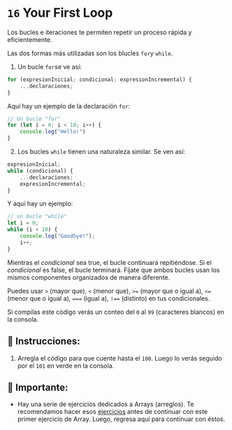 # `16` Your First Loop

Los bucles e iteraciones te permiten repetir un proceso rápida y eficientemente. 

Las dos formas más utilizadas son los blucles `for`y `while`.

1. Un bucle `for`se ve así:

```js
for (expresionInicial; condicional; expresionIncremental) {
    ...declaraciones;
}
```

Aquí hay un ejemplo de la declaración `for`:

```js
// Un bucle "for"
for (let i = 0; i < 10; i++) {
    console.log("Hello!")
}
```

2. Los bucles `while` tienen una naturaleza similar. Se ven así: 

```js
expresionInicial;
while (condicional) {
    ...declaraciones;
    expresionIncremental;
}
```

Y aquí hay un ejemplo:

```js
// un bucle "while" 
let i = 0;
while (i < 10) {
    console.log("Goodbye!");
    i++;
}
```

Mientras el *condicional* sea true, el bucle continuará repitiéndose. Si el *condicional* es false, el bucle terminará. Fíjate que ambos bucles usan los mismos componentes organizados de manera diferente.

Puedes usar `>` (mayor que), `<` (menor que), `>=` (mayor que o igual a), `<=` (menor que o igual a), `===` (igual a), `!==` (distinto) en tus condicionales.

Si compilas este código verás un conteo del `0` al `99` (caracteres blancos) en la consola.  

## 📝 Instrucciones:

1. Arregla el código para que cuente hasta el `100`. Luego lo verás seguido por el `101` en verde en la consola.

## 🔎 Importante:

+ Hay una serie de ejercicios dedicados a Arrays (arreglos). Te recomendamos hacer esos [ejercicios](https://gitpod.io/#https://github.com/4GeeksAcademy/javascript-arrays-exercises-tutorial) antes de continuar con este primer ejercicio de Array. Luego, regresa aquí para continuar con éstos.
